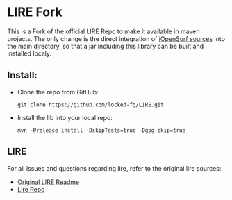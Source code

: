 LIRE Fork
===

This is a Fork of the official LIRE Repo to make it available in maven projects. The only change is the direct integration of [jOpenSurf sources](tree/master/src/main/java/com/stromberglabs/jopensurf) into the main directory, so that a jar including this library can be built and installed localy.

Install:
---
* Clone the repo from GitHub:
    
    ```git clone https://github.com/locked-fg/LIRE.git```

* Install the lib into your local repo:

    ```mvn -Prelease install -DskipTests=true -Dgpg.skip=true```
    
	
LIRE
---
For all issues and questions regarding lire, refer to the original lire sources:
* [Original LIRE Readme](README.txt)
* [Lire Repo](https://code.google.com/p/lire/)

